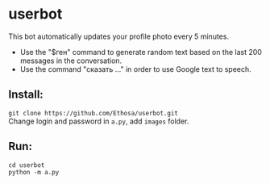 # userbot

This bot automatically updates your profile photo every 5 minutes.

-   Use the "$ген" command to generate random text based on the last 200 messages in the conversation.
-   Use the command "сказать ..." in order to use Google text to speech.

## Install:
`git clone https://github.com/Ethosa/userbot.git`  
Change login and password in `a.py`, add `images` folder.

## Run:
```
cd userbot
python -m a.py
```
